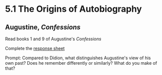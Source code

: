 # 5.1 The Origins of Autobiography
## Augustine, *Confessions*

Read books 1 and 9 of Augustine's *Confessions*

Complete the [response sheet](https://github.com/allenjromano/techmem2019/raw/master/response_sheets/techmem_response.pdf)

Prompt: Compared to Didion, what distinguishes Augustine's view of his own past? Does he remember differently or similarly? What do you make of that? 
